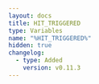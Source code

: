 ```yaml
---
layout: docs
title: HIT_TRIGGERED
type: Variables
name: "%HIT_TRIGGERED%"
hidden: true
changelog:
  - type: Added
    version: v0.11.3
---
```


